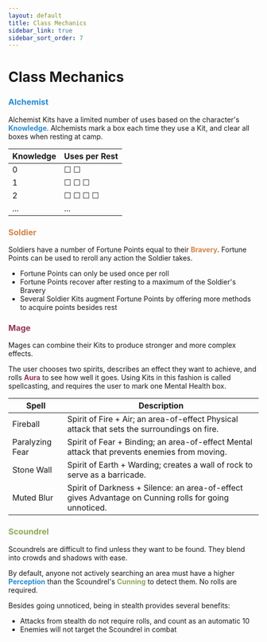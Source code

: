 ```yaml
---
layout: default
title: Class Mechanics
sidebar_link: true
sidebar_sort_order: 7
---
```


# Class Mechanics

### <span style="color:#268bd2">Alchemist</span>

Alchemist Kits have a limited number of uses based on the character's **<span style="color:#268bd2">Knowledge</span>**. Alchemists mark a box each time they use a Kit, and clear all boxes when resting at camp.

| Knowledge | Uses per Rest                   |
| --------- | ------------------------------- |
| 0         | &#9744; &#9744;                 |
| 1         | &#9744; &#9744; &#9744;         |
| 2         | &#9744; &#9744; &#9744; &#9744; |
| ...       | ...                             |


### <span style="color:#d28445">Soldier</span>

Soldiers have a number of Fortune Points equal to their **<span style="color:#d28445">Bravery</span>**. Fortune Points can be used to reroll any action the Soldier takes.

* Fortune Points can only be used once per roll
* Fortune Points recover after resting to a maximum of the Soldier's Bravery
* Several Soldier Kits augment Fortune Points by offering more methods to acquire points besides rest


### <span style="color:#953553">Mage</span>

Mages can combine their Kits to produce stronger and more complex effects.

The user chooses two spirits, describes an effect they want to achieve, and rolls **<span style="color:#953553">Aura</span>** to see how well it goes. Using Kits in this fashion is called spellcasting, and requires the user to mark one Mental Health box.

| Spell           | Description                                                                                           |
| --------------- | ----------------------------------------------------------------------------------------------------- |
| Fireball        | Spirit of Fire + Air; an area-of-effect Physical attack that sets the surroundings on fire.           |
| Paralyzing Fear | Spirit of Fear + Binding; an area-of-effect Mental attack that prevents enemies from moving.          |
| Stone Wall      | Spirit of Earth + Warding; creates a wall of rock to serve as a barricade.                            |
| Muted Blur      | Spirit of Darkness + Silence: an area-of-effect gives Advantage on Cunning rolls for going unnoticed. |


### <span style="color:#90a959">Scoundrel</span>

Scoundrels are difficult to find unless they want to be found. They blend into crowds and shadows with ease.

By default, anyone not actively searching an area must have a higher **<span style="color:#268bd2">Perception</span>** than the Scoundrel's **<span style="color:#90a959">Cunning</span>** to detect them. No rolls are required. 

Besides going unnoticed, being in stealth provides several benefits:

* Attacks from stealth do not require rolls, and count as an automatic 10
* Enemies will not target the Scoundrel in combat

